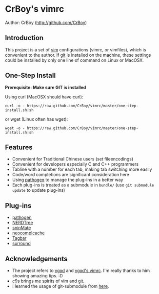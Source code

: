 CrBoy's vimrc
=============
Author: CrBoy (http://github.com/CrBoy)

Introduction
------------
This project is a set of [vim] configurations (vimrc, or vimfiles), which is convenient to the author. If [git] is installed on the machine, these settings could be installed by only one line of command on Linux or MacOSX.

[vim]: http://www.vim.org/
[git]: http://git-scm.com/

One-Step Install
----------------
**Prerequisite: Make sure GIT is installed**

Using curl (MacOSX should have curl):

	curl -o - https://raw.github.com/CrBoy/vimrc/master/one-step-install.sh|sh

or wget (Linux often has wget):

	wget -o - https://raw.github.com/CrBoy/vimrc/master/one-step-install.sh|sh

Features
--------
- Convenient for Traditional Chinese users (set fileencodings)
- Convenient for developers especially C and C++ programmers
- Tabline with a number for each tab, making tab switching more easily
- Code/word completions are significant consideration here
- Using [pathogen] to manage the plug-ins in a better way
- Each plug-ins is treated as a submodule in `bundle/` (use `git submodule update` to update plug-ins)

Plug-ins
--------
- [pathogen]
- [NERDTree]
- [snipMate]
- [neocomplcache]
- [Tagbar]
- [surround]

[pathogen]: http://www.vim.org/scripts/script.php?script_id=2332
[NERDTree]: http://www.vim.org/scripts/script.php?script_id=1658
[snipMate]: http://www.vim.org/scripts/script.php?script_id=2540
[neocomplcache]: http://www.vim.org/scripts/script.php?script_id=2620
[Tagbar]: http://www.vim.org/scripts/script.php?script_id=3465
[surround]: http://www.vim.org/scripts/script.php?script_id=1697

Acknowledgements
----------------
- The project refers to [vgod] and [vgod's vimrc]. I'm really thanks to him showing amazing tips. :D
- [c9s] brings me spirits of vim and git.
- I learned the usage of git-submodule from [here][git-submodule].

[vgod]: https://github.com/vgod
[vgod's vimrc]: https://github.com/vgod/vimrc
[c9s]: https://github.com/c9s
[git-submodule]: http://josephjiang.com/entry.php?id=342
